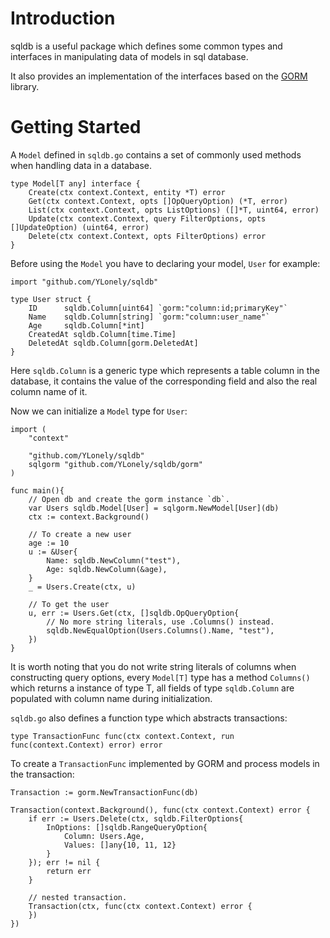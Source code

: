 # Introduction

sqldb is a useful package which defines some common types and interfaces in manipulating data of models in sql database.

It also provides an implementation of the interfaces based on the [GORM](https://gorm.io/) library.

# Getting Started

A `Model` defined in `sqldb.go` contains a set of commonly used methods when handling data in a database.
```golang
type Model[T any] interface {
	Create(ctx context.Context, entity *T) error
	Get(ctx context.Context, opts []OpQueryOption) (*T, error)
	List(ctx context.Context, opts ListOptions) ([]*T, uint64, error)
	Update(ctx context.Context, query FilterOptions, opts []UpdateOption) (uint64, error)
	Delete(ctx context.Context, opts FilterOptions) error
}
```
Before using the `Model` you have to declaring your model, `User` for example:
```golang
import "github.com/YLonely/sqldb"

type User struct {
	ID      sqldb.Column[uint64] `gorm:"column:id;primaryKey"`
	Name    sqldb.Column[string] `gorm:"column:user_name"`
	Age     sqldb.Column[*int]
	CreatedAt sqldb.Column[time.Time]
	DeletedAt sqldb.Column[gorm.DeletedAt]
}
```
Here `sqldb.Column` is a generic type which represents a table column in the database, it contains the value of the corresponding field and also the real column name of it. 

Now we can initialize a `Model` type for `User`:
```golang
import (
	"context"

	"github.com/YLonely/sqldb"
	sqlgorm "github.com/YLonely/sqldb/gorm"
)

func main(){
	// Open db and create the gorm instance `db`.
	var Users sqldb.Model[User] = sqlgorm.NewModel[User](db)
	ctx := context.Background()

	// To create a new user
	age := 10
	u := &User{
		Name: sqldb.NewColumn("test"),
		Age: sqldb.NewColumn(&age),
	}
	_ = Users.Create(ctx, u)

	// To get the user
	u, err := Users.Get(ctx, []sqldb.OpQueryOption{
		// No more string literals, use .Columns() instead.
		sqldb.NewEqualOption(Users.Columns().Name, "test"),
	})
}
```

It is worth noting that you do not write string literals of columns when constructing query options, every `Model[T]` type has a method `Columns()` which returns a instance of type T, all fields of type `sqldb.Column` are populated with column name during initialization.

`sqldb.go` also defines a function type which abstracts transactions:
```golang
type TransactionFunc func(ctx context.Context, run func(context.Context) error) error
```

To create a `TransactionFunc` implemented by GORM and process models in the transaction:
```golang
Transaction := gorm.NewTransactionFunc(db)

Transaction(context.Background(), func(ctx context.Context) error {
	if err := Users.Delete(ctx, sqldb.FilterOptions{
		InOptions: []sqldb.RangeQueryOption{
			Column: Users.Age,
			Values: []any{10, 11, 12}
		}
	}); err != nil {
		return err
	}

	// nested transaction.
	Transaction(ctx, func(ctx context.Context) error {
	})
})
```
